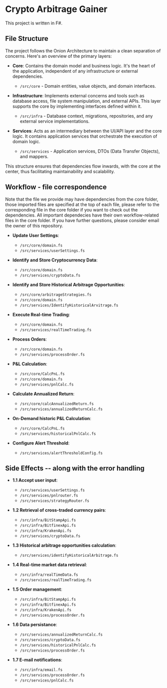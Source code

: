 # Crypto Arbitrage Gainer

This project is written in F#.

## File Structure

The project follows the Onion Architecture to maintain a clean separation of concerns. Here's an overview of the primary layers:

-   **Core**: Contains the domain model and business logic. It's the heart of the application, independent of any infrastructure or external dependencies.

    -   `/src/core` - Domain entities, value objects, and domain interfaces.

-   **Infrastructure**: Implements external concerns and tools such as database access, file system manipulation, and external APIs. This layer supports the core by implementing interfaces defined within it.

    -   `/src/infra` - Database context, migrations, repositories, and any external service implementations.

-   **Services**: Acts as an intermediary between the UI/API layer and the core logic. It contains application services that orchestrate the execution of domain logic.
    -   `/src/services` - Application services, DTOs (Data Transfer Objects), and mappers.

This structure ensures that dependencies flow inwards, with the core at the center, thus facilitating maintainability and scalability.

## Workflow - file correspondence
Note that the file we provide may have dependencies from the core folder, those imported files are specified at the top of each file, please refer to the corresponding file in the core folder if you want to check out the dependencies. All important dependecies have their own workflow-related files in the core folder. If you have further questions, please consider email the owner of this repository.

-   **Update User Settings**:

    -   `/src/core/domain.fs`
    -   `/src/services/userSettings.fs`

-   **Identify and Store Cryptocurrency Data**:

    -   `/src/core/domain.fs`
    -   `/src/services/cryptoData.fs`

-   **Identify and Store Historical Arbitrage Opportunities**:

    -   `/src/core/arbitrageStrategies.fs`
    -   `/src/core/domain.fs`
    -   `/src/services/IdentifyHistoricalArvitrage.fs`

-   **Execute Real-time Trading**:

    -   `/src/core/domain.fs`
    -   `/src/services/realTimeTrading.fs`

-   **Process Orders**:

    -   `/src/core/domain.fs`
    -   `/src/services/processOrder.fs`

-   **P&L Calculation**:
    -   `/src/core/CalcPnL.fs`
    -   `/src/core/domain.fs`
    -   `/src/services/pnlCalc.fs`

-   **Calculate Annualized Return**:

    -   `/src/core/calcAnnualizedReturn.fs`
    -   `/src/services/annualizedReturnCalc.fs`

-   **On-Demand historic P&L Calculation**:

    -   `/src/core/CalcPnL.fs`
    -   `/src/services/historicalPnlCalc.fs`

-   **Configure Alert Threshold**:

    -   `/src/services/alertThresholdConfig.fs`

## Side Effects -- along with the error handling

-   **1.1 Accept user input**:

    -   `/src/services/userSettings.fs`
    -   `/src/services/pnlrouter.fs`
    -   `/src/services/strategyRouter.fs`

-   **1.2 Retrieval of cross-traded currency pairs**:

    -   `/src/infra/BitStampApi.fs`
    -   `/src/infra/BitfinexApi.fs`
    -   `/src/infra/KrakenApi.fs`    
    -   `/src/services/cryptoData.fs`

-   **1.3 Historical arbitrage opportunities calculation**:

    -   `/src/services/identifyHistoricalArbitrage.fs`

-   **1.4 Real-time market data retrieval**:

    -   `/src/infra/realTimeData.fs`
    -   `/src/services/realTimeTrading.fs`

-   **1.5 Order management**:

    -   `/src/infra/BitStampApi.fs`
    -   `/src/infra/BitfinexApi.fs`
    -   `/src/infra/KrakenApi.fs`
    -   `/src/services/processOrder.fs`

-   **1.6 Data persistance**:

    -   `/src/services/annualizedReturnCalc.fs`
    -   `/src/services/cryptoData.fs`
    -   `/src/services/historicalPnlCalc.fs`
    -   `/src/services/processOrder.fs`

-   **1.7 E-mail notifications**:

    -   `/src/infra/email.fs`
    -   `/src/services/processOrder.fs`
    -   `/src/services/pnlCalc.fs`